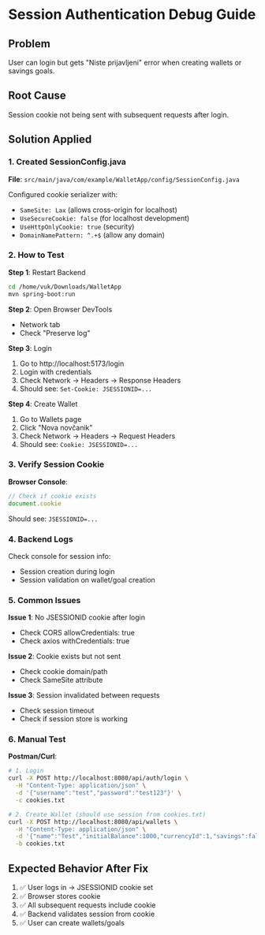 # Session Authentication Debug Guide

## Problem
User can login but gets "Niste prijavljeni" error when creating wallets or savings goals.

## Root Cause
Session cookie not being sent with subsequent requests after login.

## Solution Applied

### 1. Created SessionConfig.java
**File**: `src/main/java/com/example/WalletApp/config/SessionConfig.java`

Configured cookie serializer with:
- `SameSite: Lax` (allows cross-origin for localhost)
- `UseSecureCookie: false` (for localhost development)
- `UseHttpOnlyCookie: true` (security)
- `DomainNamePattern: ^.+$` (allow any domain)

### 2. How to Test

**Step 1**: Restart Backend
```bash
cd /home/vuk/Downloads/WalletApp
mvn spring-boot:run
```

**Step 2**: Open Browser DevTools
- Network tab
- Check "Preserve log"

**Step 3**: Login
1. Go to http://localhost:5173/login
2. Login with credentials
3. Check Network → Headers → Response Headers
4. Should see: `Set-Cookie: JSESSIONID=...`

**Step 4**: Create Wallet
1. Go to Wallets page
2. Click "Nova novčanik"
3. Check Network → Headers → Request Headers
4. Should see: `Cookie: JSESSIONID=...`

### 3. Verify Session Cookie

**Browser Console**:
```javascript
// Check if cookie exists
document.cookie
```

Should see: `JSESSIONID=...`

### 4. Backend Logs

Check console for session info:
- Session creation during login
- Session validation on wallet/goal creation

### 5. Common Issues

**Issue 1**: No JSESSIONID cookie after login
- Check CORS allowCredentials: true
- Check axios withCredentials: true

**Issue 2**: Cookie exists but not sent
- Check cookie domain/path
- Check SameSite attribute

**Issue 3**: Session invalidated between requests
- Check session timeout
- Check if session store is working

### 6. Manual Test

**Postman/Curl**:
```bash
# 1. Login
curl -X POST http://localhost:8080/api/auth/login \
  -H "Content-Type: application/json" \
  -d '{"username":"test","password":"test123"}' \
  -c cookies.txt

# 2. Create Wallet (should use session from cookies.txt)
curl -X POST http://localhost:8080/api/wallets \
  -H "Content-Type: application/json" \
  -d '{"name":"Test","initialBalance":1000,"currencyId":1,"savings":false}' \
  -b cookies.txt
```

## Expected Behavior After Fix

1. ✅ User logs in → JSESSIONID cookie set
2. ✅ Browser stores cookie
3. ✅ All subsequent requests include cookie
4. ✅ Backend validates session from cookie
5. ✅ User can create wallets/goals
